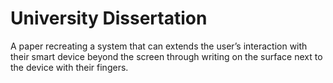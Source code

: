 # University Dissertation
A paper recreating a system that can extends the user’s interaction with their smart device beyond the screen through writing on the surface next to the device with their fingers.
